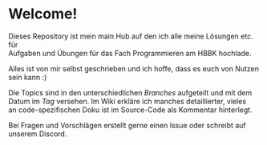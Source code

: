 # Welcome!

Dieses Repository ist mein main Hub auf den ich alle meine Lösungen etc. für  
Aufgaben und Übungen für das Fach Programmieren am HBBK hochlade.  

Alles ist von mir selbst geschrieben und ich hoffe, dass es euch von Nutzen  
sein kann :)  

Die Topics sind in den unterschiedlichen _Branches_ aufgeteilt und mit dem  
Datum im _Tag_ versehen. Im Wiki erkläre ich manches detaillierter, vieles  
an code-spezifischen Doku ist im Source-Code als Kommentar hinterlegt.  

Bei Fragen und Vorschlägen erstellt gerne einen Issue oder schreibt auf  
unserem Discord.
